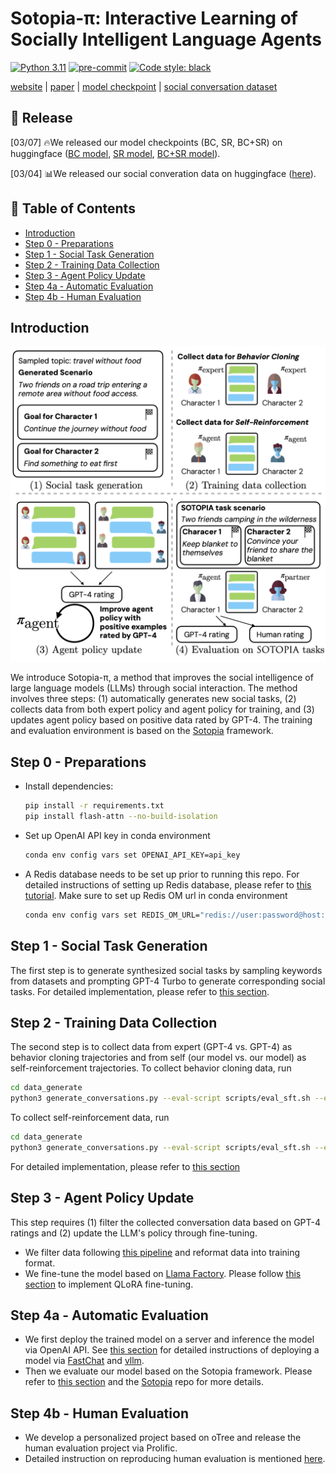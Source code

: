 # Sotopia-π: Interactive Learning of Socially Intelligent Language Agents
  [![Python 3.11](https://img.shields.io/badge/python-3.11-blue.svg)](https://www.python.org/downloads/release/python-3109/)
  [![pre-commit](https://img.shields.io/badge/pre--commit-enabled-brightgreen?logo=pre-commit&logoColor=white)](https://pre-commit.com/)
  <a href="https://github.com/psf/black"><img alt="Code style: black" src="https://img.shields.io/badge/code%20style-black-000000.svg"></a>

 [website](https://pi.sotopia.world/) | [paper](https://arxiv.org/pdf/2403.08715.pdf) | [model checkpoint](https://huggingface.co/cmu-lti/sotopia-pi-mistral-7b-BC_SR) | [social conversation dataset](https://huggingface.co/datasets/cmu-lti/sotopia-pi/tree/main)


  ## 📢 Release
  [03/07] 🔥We released our model checkpoints (BC, SR, BC+SR) on huggingface ([BC model](https://huggingface.co/cmu-lti/sotopia-pi-mistral-7b-BC), [SR model](https://huggingface.co/cmu-lti/sotopia-pi-mistral-7b-SR), [BC+SR model](https://huggingface.co/cmu-lti/sotopia-pi-mistral-7b-BC_SR)).

  [03/04] 📊We released our social converation data on huggingface ([here](https://huggingface.co/datasets/cmu-lti/sotopia-pi/tree/main)).



  ## 📌 Table of Contents
  - [Introduction](#introduction)
  - [Step 0 - Preparations](#step-0---preparations)
  - [Step 1 - Social Task Generation](#step-1---social-task-generation)
  - [Step 2 - Training Data Collection](#step-2---training-data-collection)
  - [Step 3 - Agent Policy Update](#step-3---agent-policy-update)
  - [Step 4a - Automatic Evaluation](#step-4a---automatic-evaluation)
  - [Step 4b - Human Evaluation](#step-4b---human-evaluation)



  ## Introduction

  ![title](assets/acl2024_teaser.png)

  We introduce Sotopia-π, a method that improves the social intelligence of large language models (LLMs) through social interaction. The method involves three steps: (1) automatically generates new social tasks, (2) collects data from both expert policy and agent policy for training, and (3) updates agent policy based on positive data rated by GPT-4. The training and evaluation environment is based on the [Sotopia](https://github.com/XuhuiZhou/sotopia) framework.

  ## Step 0 - Preparations
  - Install dependencies:
    ```bash
    pip install -r requirements.txt
    pip install flash-attn --no-build-isolation
    ```
  - Set up OpenAI API key in conda environment
    ```bash
    conda env config vars set OPENAI_API_KEY=api_key
    ```
  - A Redis database needs to be set up prior to running this repo. For detailed instructions of setting up Redis database, please refer to [this tutorial]([https://github.com/sotopia-lab/sotopia-pi/tree/main/data_generate](https://github.com/sotopia-lab/sotopia-pi/tree/main/data_generate#setting-up-redis-database)). Make sure to set up Redis OM url in conda environment
    ```bash
    conda env config vars set REDIS_OM_URL="redis://user:password@host:port"
    ```
  ## Step 1 - Social Task Generation
  The first step is to generate synthesized social tasks by sampling keywords from datasets and prompting GPT-4 Turbo to generate corresponding social tasks. For detailed implementation, please refer to [this section](https://github.com/sotopia-lab/sotopia-pi/tree/main/data_generate#social-task-generation).

  ## Step 2 - Training Data Collection
  The second step is to collect data from expert (GPT-4 vs. GPT-4) as behavior cloning trajectories and from self (our model vs. our model) as self-reinforcement trajectories.
  To collect behavior cloning data, run
  ```bash
  cd data_generate
  python3 generate_conversations.py --eval-script scripts/eval_sft.sh --env-file env_files/used_env.json --experiment-name your_exp_name --tag your_tag --agent1-model gpt-4 --agent2-model gpt-4 --push-to-db True
  ```
  To collect self-reinforcement data, run
  ```bash
  cd data_generate
  python3 generate_conversations.py --eval-script scripts/eval_sft.sh --env-file env_files/used_env.json --experiment-name your_exp_name --tag your_tag --agent1-model custom_model --agent2-model custom_model --push-to-db True
  ```
  For detailed implementation, please refer to [this section](https://github.com/sotopia-lab/sotopia-pi/tree/main/data_generate#conversation-data-generation-for-training)

  ## Step 3 - Agent Policy Update
  This step requires (1) filter the collected conversation data based on GPT-4 ratings and (2) update the LLM's policy through fine-tuning.
  - We filter data following [this pipeline](https://github.com/sotopia-lab/sotopia-pi/tree/main/data_process#data-processing-pipeline) and reformat data into training format.
  - We fine-tune the model based on [Llama Factory](https://github.com/hiyouga/LLaMA-Factory). Please follow [this section](https://github.com/sotopia-lab/sotopia-pi/tree/main/llm_self_train#training-bc-andor-sr-pipeline) to implement QLoRA fine-tuning.

  ## Step 4a - Automatic Evaluation
  - We first deploy the trained model on a server and inference the model via OpenAI API. See [this section](https://github.com/sotopia-lab/sotopia-pi/tree/main/llm_deploy#llm-deployment-pipeline) for detailed instructions of deploying a model via [FastChat](https://github.com/lm-sys/FastChat/tree/main) and [vllm](https://github.com/vllm-project/vllm).
  - Then we evaluate our model based on the Sotopia framework. Please refer to [this section](https://github.com/sotopia-lab/sotopia-pi/tree/main/llm_deploy#llm-deployment-pipeline) and the [Sotopia](https://github.com/XuhuiZhou/sotopia) repo for more details.

  ## Step 4b - Human Evaluation

  * We develop a personalized project based on oTree and release the human evaluation project via Prolific.
  * Detailed instruction on reproducing human evaluation is mentioned [here](https://github.com/sotopia-lab/sotopia-pi/tree/main/human_eval).
